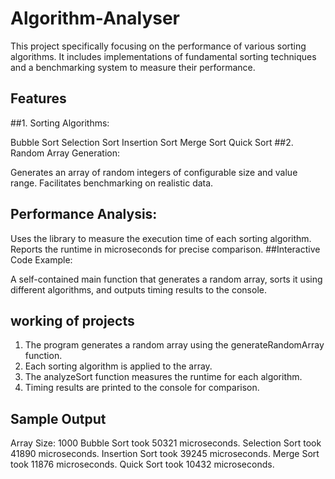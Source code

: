 # Algorithm-Analyser
This project specifically focusing on the performance of various sorting algorithms. It includes implementations of fundamental sorting techniques and a benchmarking system to measure their performance.
## Features
##1. Sorting Algorithms:

Bubble Sort
Selection Sort
Insertion Sort
Merge Sort
Quick Sort
##2. Random Array Generation:

Generates an array of random integers of configurable size and value range.
Facilitates benchmarking on realistic data.
## Performance Analysis:

Uses the <chrono> library to measure the execution time of each sorting algorithm.
Reports the runtime in microseconds for precise comparison.
##Interactive Code Example:

A self-contained main function that generates a random array, sorts it using different algorithms, and outputs timing results to the console.
## working of projects
1. The program generates a random array using the generateRandomArray function.
2. Each sorting algorithm is applied to the array.
3. The analyzeSort function measures the runtime for each algorithm.
4. Timing results are printed to the console for comparison.
## Sample Output
Array Size: 1000
Bubble Sort took 50321 microseconds.
Selection Sort took 41890 microseconds.
Insertion Sort took 39245 microseconds.
Merge Sort took 11876 microseconds.
Quick Sort took 10432 microseconds.
